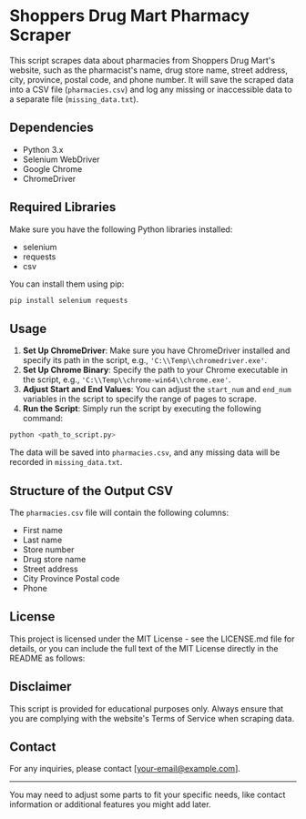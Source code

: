 # Shoppers Drug Mart Pharmacy Scraper

This script scrapes data about pharmacies from Shoppers Drug Mart's website, such as the pharmacist's name, drug store name, street address, city, province, postal code, and phone number. It will save the scraped data into a CSV file (`pharmacies.csv`) and log any missing or inaccessible data to a separate file (`missing_data.txt`).

## Dependencies

- Python 3.x
- Selenium WebDriver
- Google Chrome
- ChromeDriver

## Required Libraries

Make sure you have the following Python libraries installed:

- selenium
- requests
- csv

You can install them using pip:

```bash
pip install selenium requests
```

## Usage

1. **Set Up ChromeDriver**: Make sure you have ChromeDriver installed and specify its path in the script, e.g., `'C:\\Temp\\chromedriver.exe'`.
2. **Set Up Chrome Binary**: Specify the path to your Chrome executable in the script, e.g., `'C:\\Temp\\chrome-win64\\chrome.exe'`.
3. **Adjust Start and End Values**: You can adjust the `start_num` and `end_num` variables in the script to specify the range of pages to scrape.
4. **Run the Script**: Simply run the script by executing the following command:

```bash
python <path_to_script.py>
```

The data will be saved into `pharmacies.csv`, and any missing data will be recorded in `missing_data.txt`.

## Structure of the Output CSV

The `pharmacies.csv` file will contain the following columns:

- First name
- Last name
- Store number
- Drug store name
- Street address
- City Province Postal code
- Phone

## License

This project is licensed under the MIT License - see the LICENSE.md file for details, or you can include the full text of the MIT License directly in the README as follows:

## Disclaimer

This script is provided for educational purposes only. Always ensure that you are complying with the website's Terms of Service when scraping data.

## Contact

For any inquiries, please contact [your-email@example.com].

---

You may need to adjust some parts to fit your specific needs, like contact information or additional features you might add later.
